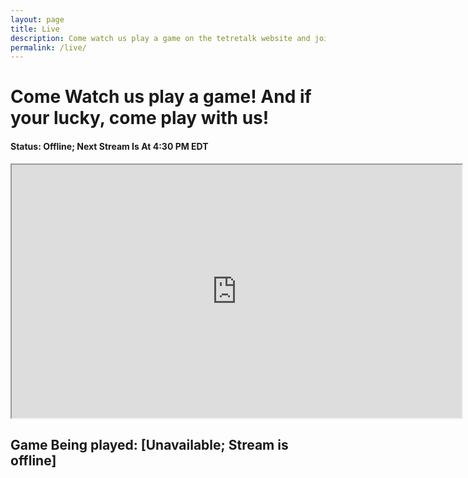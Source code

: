 ```yaml
---
layout: page
title: Live
description: Come watch us play a game on the tetretalk website and join us in the game to be in the stream!
permalink: /live/
---
```



# Come Watch us play a game! And if your lucky, come play with us!


#### Status: Offline; Next Stream Is At 4:30 PM EDT



<iframe id="ytplayer" type="text/html" width="720" height="405" src="https://www.youtube.com/embed/l4bDVq-nP-0?modestbranding=1&amp;autohide=1&amp;showinfo=0&amp;controls=0&amp;rel=0&amp;enablejsapi=1&amp;autoplay=1&amp;fs=1&amp;mute=1&amp;iv_load_policy=3"> </iframe>

## Game Being played: [Unavailable; Stream is offline]


